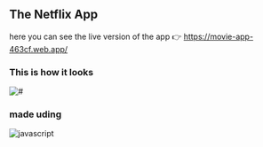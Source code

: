 ## The Netflix App

here you can see the live version of the app 👉 https://movie-app-463cf.web.app/ 

### This is how it looks 

<img src="https://camo.githubusercontent.com/a221fd45becada62d870e0cfc3a8ab420586ba0c32f8980515b2b1e7a6c248b2/68747470733a2f2f692e696d6775722e636f6d2f44674f4279556f2e706e67" alt="#">

### made uding 

![javascript](https://img.shields.io/badge/%20%20JavaScript-%20%20%20%20730L-f1e05a.svg)
